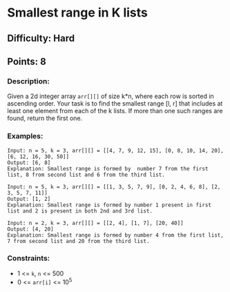 # Smallest range in K lists
## Difficulty: Hard
## Points: 8
### Description:
Given a 2d integer array `arr[][]` of size k*n, where each row is sorted in ascending order. Your task is to find the smallest range [l, r] that includes at least one element from each of the k lists. If more than one such ranges are found, return the first one.

### Examples:
```
Input: n = 5, k = 3, arr[][] = [[4, 7, 9, 12, 15], [0, 8, 10, 14, 20], [6, 12, 16, 30, 50]]
Output: [6, 8]
Explanation: Smallest range is formed by  number 7 from the first list, 8 from second list and 6 from the third list.
```
```
Input: n = 5, k = 3, arr[][] = [[1, 3, 5, 7, 9], [0, 2, 4, 6, 8], [2, 3, 5, 7, 11]]
Output: [1, 2]
Explanation: Smallest range is formed by number 1 present in first list and 2 is present in both 2nd and 3rd list.
```
```
Input: n = 2, k = 3, arr[][] = [[2, 4], [1, 7], [20, 40]]
Output: [4, 20]
Explanation: Smallest range is formed by number 4 from the first list, 7 from second list and 20 from the third list.
```

### Constraints:
- 1 <= `k`, `n` <= 500
- 0 <= `arr[i]` <= 10<sup>5</sup>